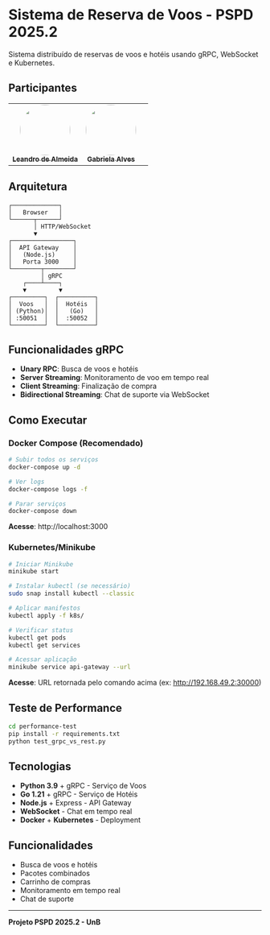 # Sistema de Reserva de Voos - PSPD 2025.2

Sistema distribuído de reservas de voos e hotéis usando gRPC, WebSocket e Kubernetes.

## Participantes

<table>
  <tr>
    <td align="center"><a href="https://github.com/leomitx10"><img style="border-radius: 50%;" src="https://avatars.githubusercontent.com/u/90487905?v=4" width="100px;" alt=""/><br /><sub><b>Leandro de Almeida</b></sub></a><br />
    <td align="center"><a href="https://github.com/gaubiela"><img style="border-radius: 50%;" src="https://avatars.githubusercontent.com/u/92053289?v=4" width="100px;" alt=""/><br /><sub><b>Gabriela Alves</b></sub></a><br /><a href="Link git" title="Rocketseat"></a></td>
    <td align="center">
  </tr>
</table>


## Arquitetura

```
┌─────────────┐
│   Browser   │
└──────┬──────┘
       │ HTTP/WebSocket
       ▼
┌─────────────────┐
│  API Gateway    │
│   (Node.js)     │
│   Porta 3000    │
└────────┬────────┘
         │ gRPC
    ┌────┴────┐
    ▼         ▼
┌─────────┐  ┌──────────┐
│  Voos   │  │  Hotéis  │
│ (Python)│  │   (Go)   │
│ :50051  │  │  :50052  │
└─────────┘  └──────────┘
```

## Funcionalidades gRPC

- **Unary RPC**: Busca de voos e hotéis
- **Server Streaming**: Monitoramento de voo em tempo real
- **Client Streaming**: Finalização de compra
- **Bidirectional Streaming**: Chat de suporte via WebSocket

## Como Executar

### Docker Compose (Recomendado)

```bash
# Subir todos os serviços
docker-compose up -d

# Ver logs
docker-compose logs -f

# Parar serviços
docker-compose down
```

**Acesse**: http://localhost:3000

### Kubernetes/Minikube

```bash
# Iniciar Minikube
minikube start

# Instalar kubectl (se necessário)
sudo snap install kubectl --classic

# Aplicar manifestos
kubectl apply -f k8s/

# Verificar status
kubectl get pods
kubectl get services

# Acessar aplicação
minikube service api-gateway --url
```

**Acesse**: URL retornada pelo comando acima (ex: http://192.168.49.2:30000)

## Teste de Performance

```bash
cd performance-test
pip install -r requirements.txt
python test_grpc_vs_rest.py
```

## Tecnologias

- **Python 3.9** + gRPC - Serviço de Voos
- **Go 1.21** + gRPC - Serviço de Hotéis  
- **Node.js** + Express - API Gateway
- **WebSocket** - Chat em tempo real
- **Docker** + **Kubernetes** - Deployment

## Funcionalidades

- Busca de voos e hotéis
- Pacotes combinados
- Carrinho de compras
- Monitoramento em tempo real
- Chat de suporte

---

**Projeto PSPD 2025.2 - UnB**
